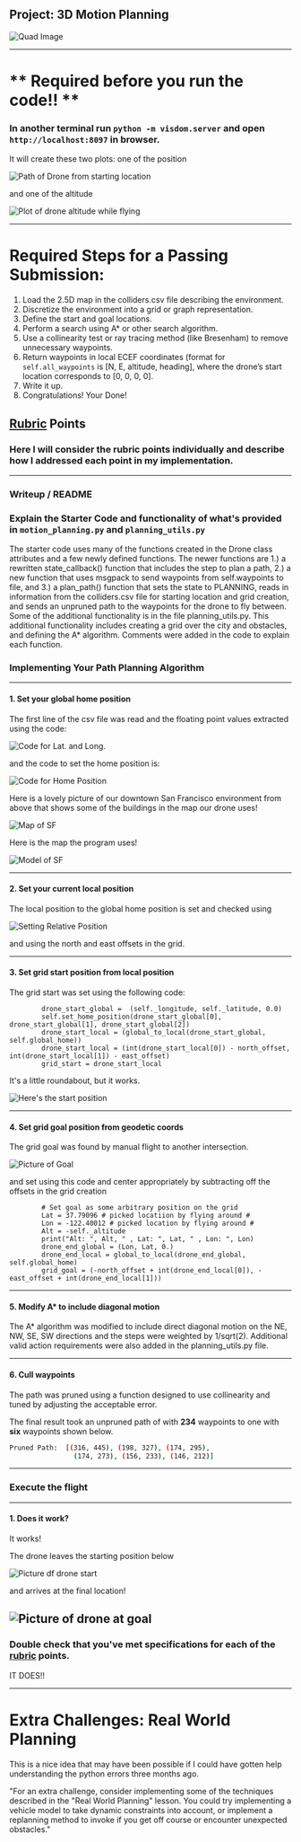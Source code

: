 ## Project: 3D Motion Planning
![Quad Image](./misc/enroute.png)

---
# ** Required before you run the code!! \*\*
### In another terminal run ```python -m visdom.server``` and open ```http://localhost:8097``` in browser.
It will create these two plots:
one of the position

![Path of Drone from starting location](./misc/PlotRouteFromCenter.jpeg)

and one of the altitude

![Plot of drone altitude while flying](./misc/GraphOfAltitude.jpeg)

--- 
# Required Steps for a Passing Submission:
1. Load the 2.5D map in the colliders.csv file describing the environment.
2. Discretize the environment into a grid or graph representation.
3. Define the start and goal locations.
4. Perform a search using A* or other search algorithm.
5. Use a collinearity test or ray tracing method (like Bresenham) to remove unnecessary waypoints.
6. Return waypoints in local ECEF coordinates (format for `self.all_waypoints` is [N, E, altitude, heading], where the drone’s start location corresponds to [0, 0, 0, 0].
7. Write it up.
8. Congratulations!  Your Done!

## [Rubric](https://review.udacity.com/#!/rubrics/1534/view) Points
### Here I will consider the rubric points individually and describe how I addressed each point in my implementation.  

---
### Writeup / README
### Explain the Starter Code and functionality of what's provided in `motion_planning.py` and `planning_utils.py`
The starter code uses many of the functions created in the Drone class attributes and a few newly defined functions. 
The newer functions are 1.) a rewritten state_callback() function that includes the step to plan a path, 2.) a new function
that uses msgpack to send waypoints from self.waypoints to file, and 3.) a plan_path() function that sets the state to PLANNING,
reads in information from the colliders.csv file for starting location and grid creation, and sends an unpruned path to
the waypoints for the drone to fly between. Some of the additional functionality is in the file planning_utils.py. This 
additional functionality includes creating a grid over the city and obstacles, and defining the A* algorithm. Comments
were added in the code to explain each function.


### Implementing Your Path Planning Algorithm

---
#### 1. Set your global home position
The first line of the csv file was read and the floating point values extracted using the code:

![Code for Lat. and Long.](./misc/CodeForLatLon.jpeg)

 and the code to set the home position is:
 
![Code for Home Position](./misc/CodeToSetHomePosition.jpeg)
 

Here is a lovely picture of our downtown San Francisco environment from above that shows some of the buildings in 
the map our drone uses!

![Map of SF](./misc/map.png)

Here is the map the program uses!

![Model of SF](./misc/ModelOfSF.jpeg)

---
#### 2. Set your current local position
The local position to the global home position is set and checked using 

![Setting Relative Position](./misc/SetGlobalLocal.jpeg) 

and using the north and east offsets in the grid.

---
#### 3. Set grid start position from local position
The grid start was set using the following code:
```     
        drone_start_global =  (self._longitude, self._latitude, 0.0)
        self.set_home_position(drone_start_global[0], drone_start_global[1], drone_start_global[2])
        drone_start_local = (global_to_local(drone_start_global, self.global_home))
        drone_start_local = (int(drone_start_local[0]) - north_offset, int(drone_start_local[1]) - east_offset)
        grid_start = drone_start_local
 ```
 It's a little roundabout, but it works. 
 
 ![Here's the start position](./misc/StartPosition4Drone.jpeg) 

---  
#### 4. Set grid goal position from geodetic coords
The grid goal was found by manual flight to another intersection.

![Picture of Goal](./misc/FinalPosition4Drone.jpeg)


and set using this code and center appropriately by subtracting off the offsets in the grid creation
```
        # Set goal as some arbitrary position on the grid
        Lat = 37.79096 # picked locatiion by flying around #
        Lon = -122.40012 # picked location by flying around #
        Alt = -self._altitude
        print("Alt: ", Alt, " , Lat: ", Lat, " , Lon: ", Lon)
        drone_end_global = (Lon, Lat, 0.)
        drone_end_local = global_to_local(drone_end_global, self.global_home)
        grid_goal = (-north_offset + int(drone_end_local[0]), -east_offset + int(drone_end_local[1]))
```
---
#### 5. Modify A* to include diagonal motion
 The A* algorithm was modified to include direct diagonal motion on the NE, NW, SE, SW directions and the 
 steps were weighted by 1/sqrt(2). Additional valid action requirements were also added in the planning_utils.py file.

---
#### 6. Cull waypoints 
The path was pruned using a function designed to use collinearity and tuned by adjusting 
the acceptable error. 

The final result took an unpruned path of with **234** waypoints to one with **six** waypoints shown below.
```bash
Pruned Path:  [(316, 445), (198, 327), (174, 295), 
                (174, 273), (156, 233), (146, 212)]
```


------
### Execute the flight
---
#### 1. Does it work?
It works!

The drone leaves the starting position below

![Picture df drone start](./misc/DroneLeavingStart.jpeg)

and arrives at the final location!

![Picture of drone at goal](./misc/DroneAtFinalLocation.jpeg)
---
### Double check that you've met specifications for each of the [rubric](https://review.udacity.com/#!/rubrics/1534/view) points.
 
IT DOES!!

 ---
# Extra Challenges: Real World Planning
This is a nice idea that may have been possible if I could have gotten help understanding the python errors three 
months ago.

"For an extra challenge, consider implementing some of the techniques described in the "Real World Planning" lesson. 
You could try implementing a vehicle model to take dynamic constraints into account, or implement a replanning method to invoke if you get off course or encounter unexpected obstacles."


